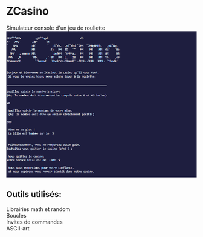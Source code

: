 # ZCasino
Simulateur console d'un jeu de roullette  
![Alt text](/.SCREENSHOT/Zcasino.png?raw=true "screenshot")

## Outils utilisés:  
Librairies math et random  
Boucles  
Invites de commandes  
ASCII-art
